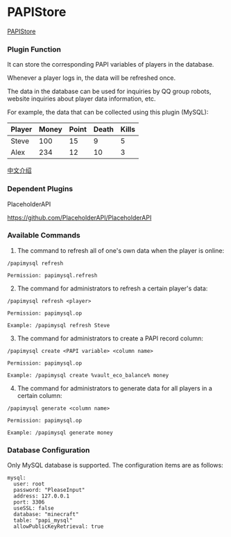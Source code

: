 # PAPIStore

[PAPIStore](logo.png)

### Plugin Function

It can store the corresponding PAPI variables of players in the database.

Whenever a player logs in, the data will be refreshed once.

The data in the database can be used for inquiries by QQ group robots, website inquiries about player data information, etc.

For example, the data that can be collected using this plugin (MySQL):

| Player      | Money | Point | Death | Kills |
| -------- | -------- |-------- |-------- |-------- |
| Steve     | 100    | 15 | 9 | 5 |
| Alex  | 234       | 12 | 10 | 3 |

[中文介绍](README-zh.md)

### Dependent Plugins

PlaceholderAPI 

https://github.com/PlaceholderAPI/PlaceholderAPI


### Available Commands

1. The command to refresh all of one's own data when the player is online:
```
/papimysql refresh

Permission: papimysql.refresh
```
2. The command for administrators to refresh a certain player's data:
```
/papimysql refresh <player>

Permission: papimysql.op

Example: /papimysql refresh Steve
```
3. The command for administrators to create a PAPI record column:
```
/papimysql create <PAPI variable> <column name>

Permission: papimysql.op

Example: /papimysql create %vault_eco_balance% money
```
4. The command for administrators to generate data for all players in a certain column:
```
/papimysql generate <column name>

Permission: papimysql.op

Example: /papimysql generate money
```

### Database Configuration

Only MySQL database is supported.
The configuration items are as follows:
```
mysql:
  user: root
  password: "PleaseInput"
  address: 127.0.0.1
  port: 3306
  useSSL: false
  database: "minecraft"
  table: "papi_mysql"
  allowPublicKeyRetrieval: true
``` 
